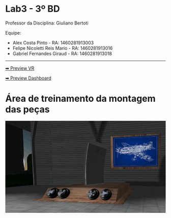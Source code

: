 # Lab3 - 3º BD

Professor da Disciplina: Giuliano Bertoti 

Equipe:
- Alex Costa Pinto - RA: 1460281913003
- Felipe Nicoletti Reis Mario - RA: 1460281913016
- Gabriel Fernandes Giraud - RA: 1460281913018

<hr>
<a href="http://latecoerevr.glitch.me/"> ➡ Preview VR</a>

<a href="http://latecoerevr.glitch.me/dashboard/index.html"> ➡ Preview Dashboard</a>
# Área de treinamento da montagem das peças
![Guia para montagem de peça](gifs/guia.gif)

